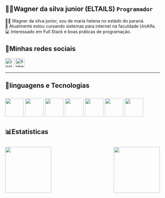 ## 🧑‍💻Wagner da silva junior (ELTAILS) **`Programador`**
🧑‍💻 Wagner da silva junior, sou de maria helena no estádo do paraná. <br>
🏫 Atualmente estou cursando sistemas para internet na faculdade UniAlfa. <br>
💻 Interessado em Full Stack e boas práticas de programação. <br>

<h2>📱Minhas redes sociais</h2>

<div align="start">
  <a href="https://www.instagram.com/wagner_da_silva_juninor/" target="_blank"><img height="30px" src="https://upload.wikimedia.org/wikipedia/commons/9/95/Instagram_logo_2022.svg" alt="instagram" title="instagram"></a>
  <a href="https://www.linkedin.com/in/wagner-da-silva-junior-638671355/" target="_blank"><img height="30px" src="https://images.icon-icons.com/1043/PNG/512/social_media_icons_flat_shadow_set_512x512_0010_linkedin_icon-icons.com_76459.png" title="linkedin"></a>
<!--   <a href="https://www.facebook.com/" target="_blank"><img height="30px" src="https://t.ctcdn.com.br/DMxRsoFn2EzzWk6WaToT6sIidL8=/i489928.jpeg"></a>
  <img height="30px" src="https://play-lh.googleusercontent.com/bYtqbOcTYOlgc6gqZ2rwb8lptHuwlNE75zYJu6Bn076-hTmvd96HH-6v7S0YUAAJXoJN" alt="facebook">
</div> -->

<hr>

<h2>🤖linguagens e Tecnologias <h2>
<div>
  <img height="60px" src="https://upload.wikimedia.org/wikipedia/commons/thumb/6/61/HTML5_logo_and_wordmark.svg/1200px-HTML5_logo_and_wordmark.svg.png">
  <img height="60px" src="https://upload.wikimedia.org/wikipedia/commons/thumb/d/d5/CSS3_logo_and_wordmark.svg/726px-CSS3_logo_and_wordmark.svg.png">
  <img height="60px" src="https://upload.wikimedia.org/wikipedia/commons/thumb/2/27/PHP-logo.svg/1200px-PHP-logo.svg.png">
  <img height="60px" src="https://upload.wikimedia.org/wikipedia/commons/thumb/9/99/Unofficial_JavaScript_logo_2.svg/1200px-Unofficial_JavaScript_logo_2.svg.png">
  <img height="60px" src="https://d1.awsstatic.com/asset-repository/products/amazon-rds/1024px-MySQL.ff87215b43fd7292af172e2a5d9b844217262571.png">
  <img height="60px" src="https://miro.medium.com/1*co_1qORNdM0PI1nvCp7Iig.png">
  <img height="60px" src="https://images.vexels.com/media/users/3/166401/isolated/preview/b82aa7ac3f736dd78570dd3fa3fa9e24-icone-da-linguagem-de-programacao-java.png">
</div>
  
<h2>📊Estatisticas<h2>
<div>
  <a>
    <img align="left" height="150em" src="https://github-readme-stats.vercel.app/api?username=ELTAILS&show_icons=true&theme=radical">
  </a>
<a>
   <img align="right" height="150em" src="https://github-readme-stats.vercel.app/api/top-langs/?username=ELTAILS&layout=compact&langs_count=16&theme=radical"/>
  </a>
</div>
